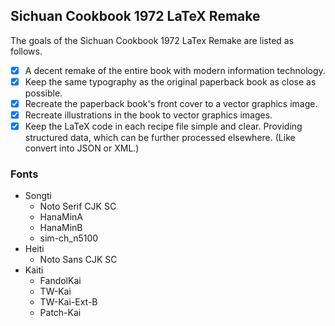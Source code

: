 <!--
BSD 3-Clause License

Copyright (c) 2023 Quux System and Technology. All rights reserved.

Redistribution and use in source and binary forms, with or without
modification, are permitted provided that the following conditions are met:

1. Redistributions of source code must retain the above copyright notice, this
   list of conditions and the following disclaimer.

2. Redistributions in binary form must reproduce the above copyright notice,
   this list of conditions and the following disclaimer in the documentation
   and/or other materials provided with the distribution.

3. Neither the name of the copyright holder nor the names of its
   contributors may be used to endorse or promote products derived from
   this software without specific prior written permission.

THIS SOFTWARE IS PROVIDED BY THE COPYRIGHT HOLDERS AND CONTRIBUTORS "AS IS"
AND ANY EXPRESS OR IMPLIED WARRANTIES, INCLUDING, BUT NOT LIMITED TO, THE
IMPLIED WARRANTIES OF MERCHANTABILITY AND FITNESS FOR A PARTICULAR PURPOSE ARE
DISCLAIMED. IN NO EVENT SHALL THE COPYRIGHT HOLDER OR CONTRIBUTORS BE LIABLE
FOR ANY DIRECT, INDIRECT, INCIDENTAL, SPECIAL, EXEMPLARY, OR CONSEQUENTIAL
DAMAGES (INCLUDING, BUT NOT LIMITED TO, PROCUREMENT OF SUBSTITUTE GOODS OR
SERVICES; LOSS OF USE, DATA, OR PROFITS; OR BUSINESS INTERRUPTION) HOWEVER
CAUSED AND ON ANY THEORY OF LIABILITY, WHETHER IN CONTRACT, STRICT LIABILITY,
OR TORT (INCLUDING NEGLIGENCE OR OTHERWISE) ARISING IN ANY WAY OUT OF THE USE
OF THIS SOFTWARE, EVEN IF ADVISED OF THE POSSIBILITY OF SUCH DAMAGE.
-->

## Sichuan Cookbook 1972 LaTeX Remake

The goals of the Sichuan Cookbook 1972 LaTex Remake are listed as follows.

* [x] A decent remake of the entire book with modern information technology.
* [x] Keep the same typography as the original paperback book as close as
      possible.
* [x] Recreate the paperback book's front cover to a vector graphics image.
* [x] Recreate illustrations in the book to vector graphics images.
* [x] Keep the LaTeX code in each recipe file simple and clear. Providing
      structured data, which can be further processed elsewhere. (Like convert
      into JSON or XML.)

### Fonts

* Songti
  * Noto Serif CJK SC
  * HanaMinA
  * HanaMinB
  * sim-ch_n5100
* Heiti
  * Noto Sans CJK SC
* Kaiti
  * FandolKai
  * TW-Kai
  * TW-Kai-Ext-B
  * Patch-Kai

[modeline1]: # ( vim: set filetype=markdown noautoindent nojoinspaces: )
[modeline2]: # ( vim: set fileencoding=utf-8 spell spelllang=en: )
[modeline3]: # ( vim: set textwidth=78 tabstop=4 shiftwidth=4 softtabstop=4: )
